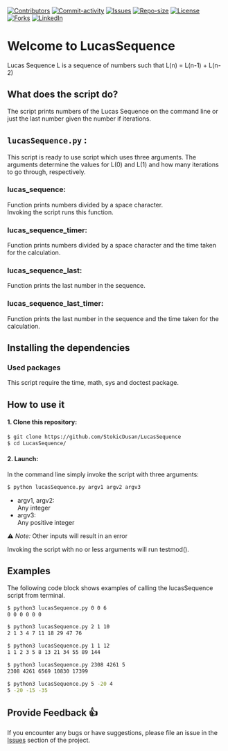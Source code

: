 [![Contributors][contributors-shield]][contributors-url]
[![Commit-activity][commit-activity-shield]][commit-activity-url]
[![Issues][issues-shield]][issues-url]
[![Repo-size][repo-size-shield]][repo-size-url]
[![License][license-shield]][license-url]  
[![Forks][forks-shield]][forks-url]
[![LinkedIn][linkedin-shield]][linkedin-url]

# Welcome to LucasSequence

Lucas Sequence L is a sequence of numbers such that L(n) = L(n-1) + L(n-2)

## What does the script do?
The script prints numbers of the Lucas Sequence on the command line or just the last number given the number if iterations.

## `lucasSequence.py` :
This script is ready to use script which uses three arguments. The 
arguments determine the values for L(0) and L(1) and how many iterations to go through, respectively.

### lucas_sequence:
Function prints numbers divided by a space character.  
Invoking the script runs this function.
### lucas_sequence_timer:
Function prints numbers divided by a space character and 
the time taken for the calculation.
### lucas_sequence_last:
Function prints the last number in the sequence.
### lucas_sequence_last_timer:
Function prints the last number in the sequence and 
the time taken for the calculation.
## Installing the dependencies

### Used packages
This script require the time, math, sys and doctest package.

## How to use it
#### 1. Clone this repository:
```bash
$ git clone https://github.com/StokicDusan/LucasSequence
$ cd LucasSequence/
```
#### 2. Launch:
In the command line simply invoke the script with three arguments:
```bash
$ python lucasSequence.py argv1 argv2 argv3 
```
* argv1, argv2:  
Any integer 
* argv3:  
Any positive integer  

:warning: *Note:* Other inputs will result in an error

Invoking the script with no or less arguments will run testmod().

## Examples

The following code block shows examples of calling the lucasSequence script from terminal.
```bash
$ python3 lucasSequence.py 0 0 6
0 0 0 0 0 0 

$ python3 lucasSequence.py 2 1 10
2 1 3 4 7 11 18 29 47 76 

$ python3 lucasSequence.py 1 1 12
1 1 2 3 5 8 13 21 34 55 89 144 

$ python3 lucasSequence.py 2308 4261 5
2308 4261 6569 10830 17399

$ python3 lucasSequence.py 5 -20 4
5 -20 -15 -35
```

## Provide Feedback 👍

If you encounter any bugs or have suggestions, please file an issue in the
[Issues][issues-url]
section of the project.

[contributors-shield]: https://img.shields.io/github/contributors/StokicDusan/LucasSequence
[contributors-url]: https://github.com/StokicDusan/LucasSequence/graphs/contributors
[forks-shield]: https://img.shields.io/github/forks/StokicDusan/LucasSequence?style=social
[forks-url]: https://github.com/StokicDusan/LucasSequence/network/members
[issues-shield]: https://img.shields.io/github/issues/StokicDusan/LucasSequence
[issues-url]: https://github.com/StokicDusan/LucasSequence/issues
[commit-activity-shield]: https://img.shields.io/github/last-commit/StokicDusan/LucasSequence
[commit-activity-url]: https://github.com/StokicDusan/LucasSequence/graphs/commit-activity
[license-url]: https://github.com/StokicDusan/LucasSequence/blob/main/LICENSE
[license-shield]: https://img.shields.io/github/license/StokicDusan/LucasSequence
[repo-size-shield]: https://img.shields.io/github/repo-size/StokicDusan/LucasSequence
[repo-size-url]: https://img.shields.io/github/repo-size/StokicDusan/LucasSequence
[linkedin-shield]: https://img.shields.io/badge/LinkedIn-0077B5?style=plastice&logo=linkedin&logoColor=white
[linkedin-url]: https://linkedin.com/in/stokicdusan
